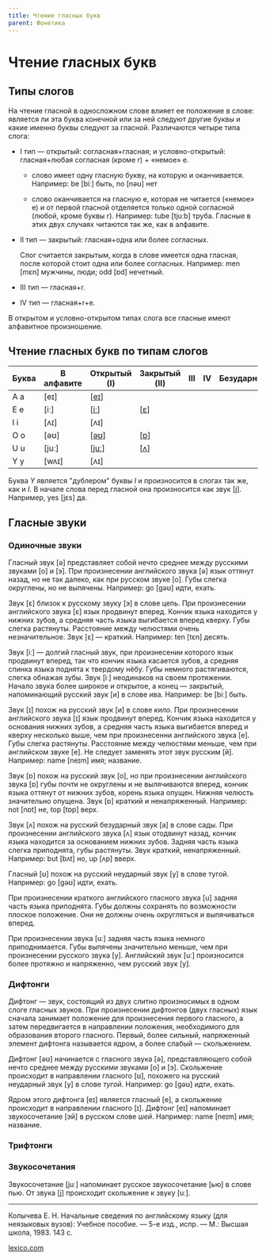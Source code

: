 ```yaml
---
title: Чтение гласных букв
parent: Фонетика
---
```


# Чтение гласных букв

## Типы слогов

На чтение гласной в односложном слове влияет ее положение в слове:
является ли эта буква конечной или за ней следуют другие буквы и какие
именно буквы следуют за гласной. Различаются четыре типа слога:

- I тип — открытый: согласная+гласная; и условно-открытый:
  гласная+любая согласная (кроме r) + «немое» e.

  - слово имеет одну гласную букву, на которую и
    оканчивается. Например: be [biː] быть, no [nəʊ] нет

  - слово оканчивается на гласную е, которая не читается («немое» е) и
    от первой гласной отделяется только одной согласной (любой, кроме
    буквы r). Например: tube [tjuːb] труба. Гласные в этих двух
    случаях читаются так же, как в алфавите.

- II тип — закрытый: гласная+одна или более согласных.

  Слог считается закрытым, когда в слове имеется одна гласная, после
  которой стоит одна или более согласных.  Например: men [mɛn]
  мужчины, люди; odd [ɒd] нечетный.

- III тип — гласная+r.

- IV тип — гласная+r+e.

В открытом и условно-открытом типах слога все гласные имеют алфавитное
произношение.

## Чтение гласных букв по типам слогов

| Буква | В алфавите | Открытый (I)  | Закрытый (II) | III | IV | Безударный |
|-------|------------|---------------|---------------|-----|----|------------|
| A a   | [eɪ]       | [[eɪ](#eɪ)]   |               |     |    |            |
| E e   | [iː]       | [[iː](#iː)]   | [[ɛ](#ɛ)]     |     |    |            |
| I i   | [ʌɪ]       | [ʌɪ]          |               |     |    |            |
| O o   | [əʊ]       | [[əʊ](#əʊ)]   | [[ɒ](#ɒ)]     |     |    |            |
| U u   | [juː]      | [[juː](#juː)] | [[ʌ](#ʌ)]     |     |    |            |
| Y y   | [wʌɪ]      | [ʌɪ]          |               |     |    |            |

Буква *Y* является "дублером" буквы *I* и произносится в слогах так
же, как и *I*.  В начале слова перед гласной она произносится как звук
[j].  Например, yes [jɛs] да.

## Гласные звуки

### Одиночные звуки

<a name="ə"></a>
Гласный звук [ə] представляет собой нечто среднее между русскими
звуками [o] и [э]. При произнесении английского звука [ə] язык оттянут
назад, но не так далеко, как при русском звуке [о]. Губы слегка
округлены, но не выпячены.  Например: go [ɡəʊ] идти, ехать.

<a name="ɛ"></a>
Звук [ɛ] близок к русскому звуку [э] в слове цепь. При произнесении
английского звука [ɛ] язык продвинут вперед.  Кончик языка находится у
нижних зубов, а средняя часть языка выгибается вперед кверху. Губы
слегка растянуты. Расстояние между челюстями очень
незначительное. Звук [ɛ] — краткий. Например: ten [tɛn] десять.

<a name="iː"></a>
Звук [iː] — долгий гласный звук, при произнесении которого язык
продвинут вперед, так что кончик языка касается зубов, а средняя
спинка языка поднята к твердому нёбу.  Губы немного растягиваются,
слегка обнажая зубы.  Звук [iː] неодинаков на своем протяжении.
Начало звука более широкое и открытое, а конец — закрытый,
напоминающий русский звук [и] в слове ива. Например: be [biː] быть.

<a name="ɪ"></a>
Звук [ɪ] похож на русский звук [и] в слове *кило*.  При произнесении
английского звука [ɪ] язык продвинут вперед.  Кончик языка находится у
основания нижних зубов, а средняя часть языка выгибается вперед и
кверху несколько выше, чем при произнесенни английского звука [e].
Губы слегка растянуты.  Расстояние между челюстями меньше, чем при
английском звуке [e].  Не следует заменять этот звук русским [й].
Например: name [neɪm] имя; название.

<a name="ɒ"></a>
Звук [ɒ] похож на русский звук [о], но при произнесении английского
звука [ɒ] губы почти не округлены и не вылячиваются вперед, кончик
языка оттянут от нижних зубов, корень языка опущен.  Нижняя челюсть
значительно опущена. Звук [ɒ] краткий и ненапряженный.  Например: not
[nɒt] не, top [tɒp] вepx.

<a name="ʌ"></a>
Звук [ʌ] похож на русский безударный звук [а] в слове сады. При
произнесении английского звука [ʌ] язык отодвинут назад, кончик языка
находится за основанием нижних зубов. Задняя часть языка слегка
приподнята, губы растянуты. Звук краткий, ненапряженный. Например: but
[bʌt] но, up [ʌp] вверх.

<a name="ʊ"></a>
Гласный [ʊ] похож на русский неударный звук [у] в слове тугой.
Например: go [ɡəʊ] идти, ехать.

<a name="u"></a>
При произнесении краткого английского гласного звука [u] задняя часть
языка приподнята.  Губы должны сохранять по возможности плоское
положение.  Они не должны очень округляться и выпячиваться вперед.

<a name="uː"></a>
При произнесении звука [uː] задняя часть языка немного приподнимается.
Губы выпячены значительно меньше, чем при произнесении русского звука
[у].  Английский звук [uː] произносится более протяжно и напряженно,
чем русский звук [у].

### Дифтонги

Дифтонг — звук, состоящий из двух слитно произносимых в одном слоге
гласных звуков.  При произнесении дифтонгов (двух гласных) язык
сначала занимает положение для произнесения первого гласного, а затем
передвигается в направлении положения, необходимого для образования
второго гласного. Первый, более сильный, напряженный элемент дифтонга
называется ядром, а более слабый — скольжением.

<a name="əʊ"></a>
Дифтонг [əʊ] начинается с гласного звука [ə], представляющего собой
нечто среднее между русскими звуками [o] и [э]. Скольжение происходит
в направлении гласного [ʊ], похожего на русский неударный звук [у] в
слове *тугой*. Например: go [ɡəʊ] идти, ехать.

<a name="eɪ"></a>
Ядром этого дифтонга [eɪ] является гласный [e], а скольжение
происходит в направлении гласного [ɪ].  Дифтонг [eɪ] напоминает
звукосочетание [эй] в русском слове *шей*.  Например: name [neɪm] имя;
название.


### Трифтонги

### Звукосочетания

<a name="juː"></a>
Звукосочетание [juː] напоминает русское звукосочетание [ью] в слове
пью.  От звука [j] происходит скольжение к звуку [uː].

---

Колычева Е. Н.  Начальные сведения по английскому языку (для
неязыковых вузов): Учебное пособие. — 5-е изд., испр. — М.: Высшая
школа, 1983. 143 с.

[lexico.com](https://www.lexico.com/)
